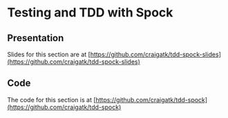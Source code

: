 # Testing and TDD with Spock

## Presentation

Slides for this section are at [https://github.com/craigatk/tdd-spock-slides](https://github.com/craigatk/tdd-spock-slides)
 
## Code

The code for this section is at [https://github.com/craigatk/tdd-spock](https://github.com/craigatk/tdd-spock)